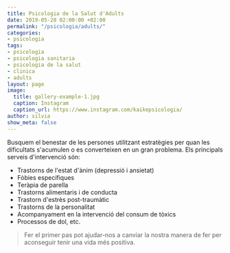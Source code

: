 ```yaml
---
title: Psicologia de la Salut d'Adults
date: 2019-05-28 02:00:00 +02:00
permalink: "/psicologia/adults/"
categories:
- psicologia
tags:
- psicologia
- psicologia sanitaria
- psicologia de la salut
- clinica
- adults
layout: page
image:
  title: gallery-example-1.jpg
  caption: Instagram
  caption_url: https://www.instagram.com/kaikepsicologia/
author: silvia
show_meta: false
---
```


Busquem el benestar de les persones utilitzant estratègies per quan les dificultats s'acumulen o es converteixen en un gran problema. Els principals serveis d'intervenció són:

* Trastorns de l'estat d'ànim (depressió i ansietat)
* Fòbies específiques
* Teràpia de parella
* Trastorns alimentaris i de conducta
* Trastorn d'estrès post-traumàtic
* Trastorns de la personalitat
* Acompanyament en la intervenció del consum de tòxics
* Processos de dol, etc.

> Fer el primer pas pot ajudar-nos a canviar la nostra manera de fer per aconseguir tenir una vida més positiva.
